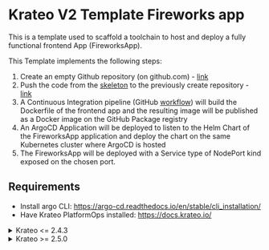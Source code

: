 # Krateo V2 Template Fireworks app

This is a template used to scaffold a toolchain to host and deploy a fully functional frontend App (FireworksApp).

This Template implements the following steps:
1. Create an empty Github repository (on github.com) - [link](https://github.com/krateoplatformops/krateo-v2-template-fireworksapp/blob/main/chart/templates/git-repo.yaml)
2. Push the code from the [skeleton](https://github.com/krateoplatformops/krateo-v2-template-fireworksapp/tree/main/skeleton) to the previously create repository - [link](https://github.com/krateoplatformops/krateo-v2-template-fireworksapp/blob/main/chart/templates/git-clone.yaml)
3. A Continuous Integration pipeline (GitHub [workflow](https://github.com/krateoplatformops/krateo-v2-template-fireworksapp/blob/main/skeleton/.github/workflows/ci.yml)) will build the Dockerfile of the frontend app and the resulting image will be published as a Docker image on the GitHub Package registry
4. An ArgoCD Application will be deployed to listen to the Helm Chart of the FireworksApp application and deploy the chart on the same Kubernetes cluster where ArgoCD is hosted
5. The FireworksApp will be deployed with a Service type of NodePort kind exposed on the chosen port.

## Requirements

- Install argo CLI: https://argo-cd.readthedocs.io/en/stable/cli_installation/
- Have Krateo PlatformOps installed: https://docs.krateo.io/

<details>
  <summary>Krateo <= 2.4.3</summary>

  ### Setup toolchain on krateo-system namespace

  ```sh
  helm repo add krateo https://charts.krateo.io
  helm repo update krateo
  helm install github-provider krateo/github-provider --namespace krateo-system --create-namespace --wait --version 0.2.2
  helm install git-provider krateo/git-provider --namespace krateo-system --create-namespace --wait --version 0.10.1
  helm repo add argo https://argoproj.github.io/argo-helm
  helm repo update argo
  helm install argocd argo/argo-cd --namespace krateo-system --create-namespace --wait --version 8.0.17
  ```

  ### Create a *krateo-account* user on ArgoCD

  ```sh
  kubectl patch configmap argocd-cm -n krateo-system --patch '{"data": {"accounts.krateo-account": "apiKey, login"}}'
  kubectl patch configmap argocd-rbac-cm -n krateo-system --patch '{"data": {"policy.default": "role:readonly"}}'
  ```

  ### Generate a token for *krateo-account* user

  In order to generate a token, follow this instructions:

  ```sh
  kubectl port-forward service/argocd-server -n krateo-system 8443:443
  ```

  Open a new terminal and execute the following commands:

  ```sh
  PASSWORD=$(kubectl -n krateo-system get secret argocd-initial-admin-secret -o jsonpath="{.data.password}" | base64 -d)
  argocd login localhost:8443 --insecure --username admin --password $PASSWORD
  argocd account list
  TOKEN=$(argocd account generate-token --account krateo-account)

  cat <<EOF | kubectl apply -f -
  apiVersion: v1
  kind: Secret
  type: Opaque
  metadata:
    name: argocd-endpoint
    namespace: krateo-system
  stringData:
    insecure: "true"
    server-url: https://argocd-server.krateo-system.svc:443
    token: $TOKEN
  EOF
  ```

  ### Generate a token for GitHub user

  In order to generate a token, follow this instructions: https://docs.github.com/en/authentication/keeping-your-account-and-data-secure/managing-your-personal-access-tokens#creating-a-personal-access-token-classic

  Give the following permissions: delete:packages, delete_repo, repo, workflow, write:packages

  Substitute the <PAT> value with the generated token:

  ```sh
  cat <<EOF | kubectl apply -f -
  apiVersion: v1
  stringData:
    token: <PAT>
  kind: Secret
  metadata:
    name: github-repo-creds
    namespace: krateo-system
  type: Opaque
  EOF
  ```

  ### Create a *fireworksapp-system* namespace

  ```sh
  kubectl create ns fireworksapp-system
  ```

  ## How to install

  ```sh
  kubectl apply -f https://raw.githubusercontent.com/krateoplatformops/krateo-v2-template-fireworksapp/refs/tags/1.1.15/compositiondefinition.yaml
  kubectl apply -f https://raw.githubusercontent.com/krateoplatformops/krateo-v2-template-fireworksapp/refs/tags/1.1.15/customform.yaml
  ```

</details>

<details>
  <summary>Krateo >= 2.5.0</summary>

  ### Setup toolchain on krateo-system namespace

  ```sh
  helm repo add krateo https://charts.krateo.io
  helm repo update krateo
  helm install github-provider-kog krateo/github-provider-kog --namespace krateo-system --create-namespace --wait --version 0.0.7
  helm install git-provider krateo/git-provider --namespace krateo-system --create-namespace --wait --version 0.10.1
  helm repo add argo https://argoproj.github.io/argo-helm
  helm repo update argo
  helm install argocd argo/argo-cd --namespace krateo-system --create-namespace --wait --version 8.0.17
  ```

  ### Create a *krateo-account* user on ArgoCD

  ```sh
  kubectl patch configmap argocd-cm -n krateo-system --patch '{"data": {"accounts.krateo-account": "apiKey, login"}}'
  kubectl patch configmap argocd-rbac-cm -n krateo-system --patch '{"data": {"policy.default": "role:readonly"}}'
  ```

  ### Generate a token for *krateo-account* user

  In order to generate a token, follow this instructions:

  ```sh
  kubectl port-forward service/argocd-server -n krateo-system 8443:443
  ```

  Open a new terminal and execute the following commands:

  ```sh
  PASSWORD=$(kubectl -n krateo-system get secret argocd-initial-admin-secret -o jsonpath="{.data.password}" | base64 -d)
  argocd login localhost:8443 --insecure --username admin --password $PASSWORD
  argocd account list
  TOKEN=$(argocd account generate-token --account krateo-account)

  cat <<EOF | kubectl apply -f -
  apiVersion: v1
  kind: Secret
  type: Opaque
  metadata:
    name: argocd-endpoint
    namespace: krateo-system
  stringData:
    insecure: "true"
    server-url: https://argocd-server.krateo-system.svc:443
    token: $TOKEN
  EOF
  ```

  ### Generate a token for GitHub user

  In order to generate a token, follow this instructions: https://docs.github.com/en/authentication/keeping-your-account-and-data-secure/managing-your-personal-access-tokens#creating-a-personal-access-token-classic

  Give the following permissions: delete:packages, delete_repo, repo, workflow, write:packages

  Substitute the <PAT> value with the generated token:

  ```sh
  cat <<EOF | kubectl apply -f -
  apiVersion: v1
  stringData:
    token: <PAT>
  kind: Secret
  metadata:
    name: github-repo-creds
    namespace: krateo-system
  type: Opaque
  EOF
  ```

  ### Wait for GitHub Provider to be ready

  ```sh
  until kubectl get deployment github-provider-kog-repo-controller -n krateo-system &>/dev/null; do
    echo "Waiting for Repo controller deployment to be created..."
    sleep 5
  done
  kubectl wait deployments github-provider-kog-repo-controller --for condition=Available=True --namespace krateo-system --timeout=300s

  ```

  ### Create a *fireworksapp-system* namespace

  ```sh
  kubectl create ns fireworksapp-system
  ```

  ### Create a BearerAuth Custom Resource

  Create a BearerAuth Custom Resource to make the GitHub Provider able to authenticate with the GitHub API using the previously created token.

  ```sh
  cat <<EOF | kubectl apply -f -
  apiVersion: github.kog.krateo.io/v1alpha1
  kind: BearerAuth
  metadata:
    name: bearer-github-ref
    namespace: fireworksapp-system
  spec:
    tokenRef:
      key: token
      name: github-repo-creds
      namespace: krateo-system
  EOF
  ```

  ## How to install

  ```sh
  kubectl apply -f https://raw.githubusercontent.com/krateoplatformops/krateo-v2-template-fireworksapp/refs/tags/2.0.2/portal/compositiondefinition.yaml
  kubectl apply -f https://raw.githubusercontent.com/krateoplatformops/krateo-v2-template-fireworksapp/refs/tags/2.0.2/portal/restaction.fireworksapp-compositiondefinition.yaml
  ```

  ## Form not ordered in alphabetical order

  ```sh
  kubectl apply -f https://raw.githubusercontent.com/krateoplatformops/krateo-v2-template-fireworksapp/refs/tags/2.0.2/portal/not-ordered/button.fireworksapp-template-panel-button-schema-notordered.yaml
  kubectl apply -f https://raw.githubusercontent.com/krateoplatformops/krateo-v2-template-fireworksapp/refs/tags/2.0.2/portal/not-ordered/form.fireworksapp-form-notordered.yaml
  kubectl apply -f https://raw.githubusercontent.com/krateoplatformops/krateo-v2-template-fireworksapp/refs/tags/2.0.2/portal/not-ordered/panel.fireworksapp-template-panel-schema-notordered.yaml
  kubectl apply -f https://raw.githubusercontent.com/krateoplatformops/krateo-v2-template-fireworksapp/refs/tags/2.0.2/portal/not-ordered/paragraph.fireworksapp-template-panel-paragraph-schema-notordered.yaml
  kubectl apply -f https://raw.githubusercontent.com/krateoplatformops/krateo-v2-template-fireworksapp/refs/tags/2.0.2/portal/not-ordered/restaction.fireworksapp-schema-notordered.yaml
  kubectl apply -f https://raw.githubusercontent.com/krateoplatformops/krateo-v2-template-fireworksapp/refs/tags/2.0.2/portal/not-ordered/restaction.fireworksapp-template-restaction-cleanup-schema-notordered.yaml
  ```

  ## Form ordered in alphabetical order

  ```sh
  kubectl apply -f https://raw.githubusercontent.com/krateoplatformops/krateo-v2-template-fireworksapp/refs/tags/2.0.2/portal/ordered/button.fireworksapp-template-panel-button-schema-ordered.yaml
  kubectl apply -f https://raw.githubusercontent.com/krateoplatformops/krateo-v2-template-fireworksapp/refs/tags/2.0.2/portal/ordered/form.fireworksapp-form-ordered.yaml
  kubectl apply -f https://raw.githubusercontent.com/krateoplatformops/krateo-v2-template-fireworksapp/refs/tags/2.0.2/portal/ordered/panel.fireworksapp-template-panel-schema-ordered.yaml
  kubectl apply -f https://raw.githubusercontent.com/krateoplatformops/krateo-v2-template-fireworksapp/refs/tags/2.0.2/portal/ordered/paragraph.fireworksapp-template-panel-paragraph-schema-ordered.yaml
  kubectl apply -f https://raw.githubusercontent.com/krateoplatformops/krateo-v2-template-fireworksapp/refs/tags/2.0.2/portal/ordered/restaction.fireworksapp-schema-ordered.yaml
  kubectl apply -f https://raw.githubusercontent.com/krateoplatformops/krateo-v2-template-fireworksapp/refs/tags/2.0.2/portal/ordered/restaction.fireworksapp-template-restaction-cleanup-schema-ordered.yaml
  ```

</details>